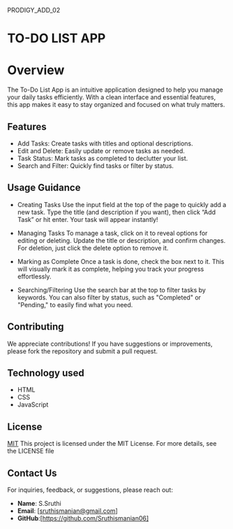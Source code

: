 PRODIGY_ADD_02
# TO-DO LIST APP
# Overview
The To-Do List App is an intuitive application designed to help you manage your daily tasks efficiently. With a clean interface and essential features, this app makes it easy to stay organized and focused on what truly matters.



## Features
- Add Tasks: Create tasks with titles and optional descriptions.
- Edit and Delete: Easily update or remove tasks as needed.
- Task Status: Mark tasks as completed to declutter your list.
- Search and Filter: Quickly find tasks or filter by status.



## Usage Guidance

- Creating Tasks
Use the input field at the top of the page to quickly add a new task. Type the title (and description if you want), then click “Add Task” or hit enter. Your task will appear instantly!

- Managing Tasks
To manage a task, click on it to reveal options for editing or deleting. Update the title or description, and confirm changes. For deletion, just click the delete option to remove it.

- Marking as Complete
Once a task is done, check the box next to it. This will visually mark it as complete, helping you track your progress effortlessly.

- Searching/Filtering
Use the search bar at the top to filter tasks by keywords. You can also filter by status, such as "Completed" or "Pending," to easily find what you need.


## Contributing

We appreciate contributions! If you have suggestions or improvements, please fork the repository and submit a pull request.
## Technology used 
- HTML
- CSS
- JavaScript


## License

[MIT](https://choosealicense.com/licenses/mit/)
This project is licensed under the MIT License. For more details, see the LICENSE file
## Contact Us
For inquiries, feedback, or suggestions, please reach out:

- **Name**: S.Sruthi
- **Email**: [sruthismanian@gmail.com]
- **GitHub**:[https://github.com/Sruthismanian06]
